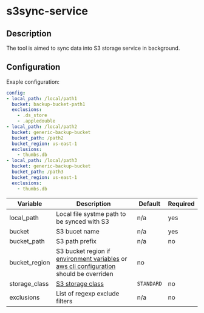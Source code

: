 # s3sync-service

## Description

The tool is aimed to sync data into S3 storage service in background.

## Configuration

Exaple configuration:
```yaml
config:
- local_path: /local/path1
  bucket: backup-bucket-path1
  exclusions:
    - .ds_store
    - .appledouble
- local_path: /local/path2
  bucket: generic-backup-bucket
  bucket_path: /path2
  bucket_region: us-east-1
  exclusions:
    - thumbs.db
- local_path: /local/path3
  bucket: generic-backup-bucket
  bucket_path: /path3
  bucket_region: us-east-1
  exclusions:
    - thumbs.db
```

| Variable | Description | Default | Required |
|----------|-------------|---------|----------|
| local_path | Local file systme path to be synced with S3 | n/a | yes |
| bucket | S3 bucet name | n/a | yes |
| bucket_path | S3 path prefix | n/a | no |
| bucket_region | S3 bucket region if [environment variables](https://docs.aws.amazon.com/cli/latest/userguide/cli-configure-envvars.html) or [aws cli configuration](https://docs.aws.amazon.com/cli/latest/userguide/cli-chap-configure.html#cli-quick-configuration) should be overriden | no |
| storage_class | [S3 storage class](https://docs.aws.amazon.com/AmazonS3/latest/dev/storage-class-intro.html#sc-compare) | `STANDARD` | no |
| exclusions | List of regexp exclude filters | n/a | no |
